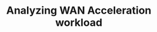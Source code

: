 ---
title: Analyzing WAN Acceleration workload
parent: 4-Operate
grand_parent: Welcome
nav_order: 10
has_toc: true
has_children: true
---